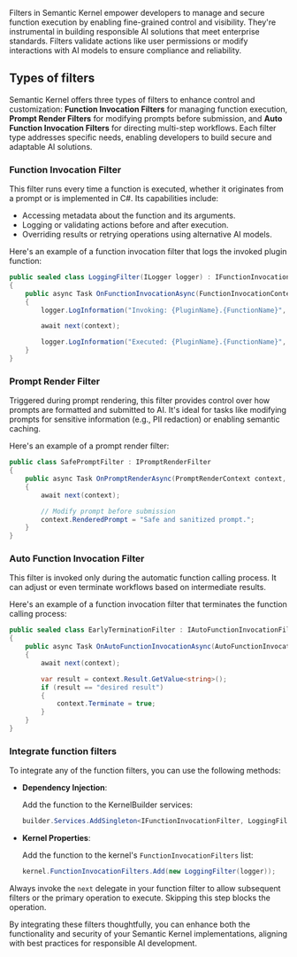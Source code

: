 Filters in Semantic Kernel empower developers to manage and secure function execution by enabling fine-grained control and visibility. They're instrumental in building responsible AI solutions that meet enterprise standards. Filters validate actions like user permissions or modify interactions with AI models to ensure compliance and reliability.

## Types of filters

Semantic Kernel offers three types of filters to enhance control and customization: **Function Invocation Filters** for managing function execution, **Prompt Render Filters** for modifying prompts before submission, and **Auto Function Invocation Filters** for directing multi-step workflows. Each filter type addresses specific needs, enabling developers to build secure and adaptable AI solutions.

### Function Invocation Filter

This filter runs every time a function is executed, whether it originates from a prompt or is implemented in C#. Its capabilities include:

- Accessing metadata about the function and its arguments.
- Logging or validating actions before and after execution.
- Overriding results or retrying operations using alternative AI models.

Here's an example of a function invocation filter that logs the invoked plugin function:

```c#
public sealed class LoggingFilter(ILogger logger) : IFunctionInvocationFilter
{
    public async Task OnFunctionInvocationAsync(FunctionInvocationContext context, Func<FunctionInvocationContext, Task> next)
    {
        logger.LogInformation("Invoking: {PluginName}.{FunctionName}", context.Function.PluginName, context.Function.Name);

        await next(context);

        logger.LogInformation("Executed: {PluginName}.{FunctionName}", context.Function.PluginName, context.Function.Name);
    }
}
```

### Prompt Render Filter

Triggered during prompt rendering, this filter provides control over how prompts are formatted and submitted to AI. It's ideal for tasks like modifying prompts for sensitive information (e.g., PII redaction) or enabling semantic caching.

Here's an example of a prompt render filter:

```c#
public class SafePromptFilter : IPromptRenderFilter
{
    public async Task OnPromptRenderAsync(PromptRenderContext context, Func<PromptRenderContext, Task> next)
    {
        await next(context);

        // Modify prompt before submission
        context.RenderedPrompt = "Safe and sanitized prompt.";
    }
}
```

### Auto Function Invocation Filter

This filter is invoked only during the automatic function calling process. It can adjust or even terminate workflows based on intermediate results.

Here's an example of a function invocation filter that terminates the function calling process:

```c#
public sealed class EarlyTerminationFilter : IAutoFunctionInvocationFilter
{
    public async Task OnAutoFunctionInvocationAsync(AutoFunctionInvocationContext context, Func<AutoFunctionInvocationContext, Task> next)
    {
        await next(context);

        var result = context.Result.GetValue<string>();
        if (result == "desired result")
        {
            context.Terminate = true;
        }
    }
}
```

### Integrate function filters

To integrate any of the function filters, you can use the following methods:

- **Dependency Injection**:
    
    Add the function to the KernelBuilder services:

    ```c#
    builder.Services.AddSingleton<IFunctionInvocationFilter, LoggingFilter>();
    ```

- **Kernel Properties**:

    Add the function to the kernel's `FunctionInvocationFilters` list:

    ```c#
    kernel.FunctionInvocationFilters.Add(new LoggingFilter(logger));
    ```

Always invoke the `next` delegate in your function filter to allow subsequent filters or the primary operation to execute. Skipping this step blocks the operation.

By integrating these filters thoughtfully, you can enhance both the functionality and security of your Semantic Kernel implementations, aligning with best practices for responsible AI development.